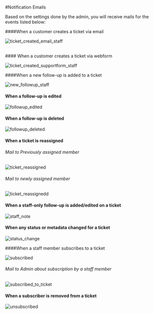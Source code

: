 #Notification Emails

Based on the settings done by the admin, you will receive mails for the events listed below:


 ####When a customer creates a ticket via email



![ticket_created_email_staff](https://cloud.githubusercontent.com/assets/8191145/7700035/7bb3675a-fe39-11e4-9b3d-de2ac52390b8.png)

<br/>
#### When a customer creates a ticket via webform


![ticket_created_supportform_staff](https://cloud.githubusercontent.com/assets/8191145/7700574/5d51007a-fe3d-11e4-9b95-d63745aff3b4.png)


 ####When a new follow-up is added to a ticket

![new_followup_staff](https://cloud.githubusercontent.com/assets/8191145/7702620/2f7f93ac-fe4f-11e4-87a7-610a30d66ec1.png)


#### When a follow-up is edited

![followup_edited](https://cloud.githubusercontent.com/assets/8191145/7702665/6953b658-fe4f-11e4-9726-ca8539e31bcb.png)

#### When a follow-up is deleted

![followup_deleted](https://cloud.githubusercontent.com/assets/8191145/7702700/b62df04c-fe4f-11e4-93d3-ec2fa355ae86.png)

#### When a ticket is reassigned

###### Mail to Previously assigned member

![ticket_reassigned](https://cloud.githubusercontent.com/assets/8191145/7702739/1002f95a-fe50-11e4-8aa8-ac9cd30f61c9.png)

###### Mail to newly assigned member

![ticket_reassignedd](https://cloud.githubusercontent.com/assets/8191145/7702780/513f63b8-fe50-11e4-941a-8f102a19e9de.png)

#### When a staff-only follow-up is added/edited on a ticket

![staff_note](https://cloud.githubusercontent.com/assets/8191145/7703371/21563ff0-fe55-11e4-905f-922f7decbf23.png)



 #### When any status or metadata changed for a ticket

![status_change](https://cloud.githubusercontent.com/assets/8191145/7704753/dcd5f330-fe5d-11e4-98ab-9f63587eecd6.png)


 ####When a staff member subscribes to a ticket

![subscribed](https://cloud.githubusercontent.com/assets/8191145/7704489/53a2f514-fe5c-11e4-9ce5-bd9c6a71c435.png)

###### Mail to Admin about subscription by a staff member
![subscribed_to_ticket](https://cloud.githubusercontent.com/assets/8191145/7704590/0dbb69d6-fe5d-11e4-8c6f-4aa2411ac931.png)

 #### When a subscriber is removed from a ticket

![unsubscribed](https://cloud.githubusercontent.com/assets/8191145/7704658/5cd3f862-fe5d-11e4-8dac-2b83a53dafe6.png)
